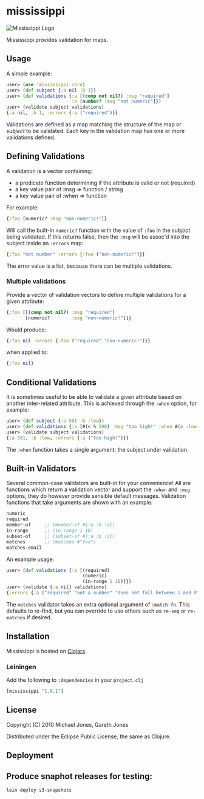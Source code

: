 # mississippi

<img src="https://github.com/downloads/mikejones/mississippi/small-logo.png"
 alt="Mississippi Logo" title="The train to Mississippi" />

Mississippi provides validation for maps.

## Usage

A simple example:

```clojure
user> (use 'mississippi.core)
user> (def subject {:a nil :b 1})
user> (def validations {:a [(comp not nil?) :msg "required"]
                        :b [number? :msg "not numeric"]})
user> (validate subject validations)
{:a nil, :b 1, :errors {:a ("required")}}
```

Validations are defined as a map matching the structure of the map or
_subject_ to be validated. Each key in the validation map has one or
more validations defined.

## Defining Validations

A validation is a vector containing: 

* a predicate function determining if the attribute is valid or not (required)
* a key value pair of :msg => function / string 
* a key value pair of :when => function

For example:

```clojure
{:foo [numeric? :msg "non-numeric!"]}
```

Will call the built-in `numeric?` function with the value of `:foo` in
the _subject_ being validated. If this returns false, then the `:msg`
will be assoc'd into the subject inside an `:errors` map:

```clojure
{:foo "not number" :errors {:foo ("non-numeric!")}}
```

The error value is a list, because there can be multiple validations.

### Multiple validations

Provide a vector of validation vectors to define multiple validations
for a given attribute:

```clojure
{:foo [[(comp not nil?) :msg "required"]
       [numeric?        :msg "non-numeric!"]]}
```

Would produce:

```clojure
{:foo nil :errors {:foo ("required" "non-numeric!")}}
```

when applied to:

```clojure
{:foo nil}
```

## Conditional Validations

It is sometimes useful to be able to validate a given attribute based
on another inter-related attribute. This is achieved through the
`:when` option, for example:

```clojure
user> (def subject {:a 501 :b :low})
user> (def validations {:a [#(< % 500) :msg "too high!" :when #(= :low (:b %))]})
user> (validate subject validations)
{:a 501, :b :low, :errors {:a ("too high!")}}
```

The `:when` function takes a single argument: the subject under
validation.

## Built-in Validators

Several common-case validators are built-in for your convenience! All
are functions which return a validation vector and support the `:when`
and `:msg` options, they do however provide sensible default messages.
Validation functions that take arguments are shown with an example.

```clojure
numeric
required
member-of     ;; (member-of #{:a :b :c})
in-range      ;; (in-range 1 10)
subset-of     ;; (subset-of #{:a :b :c})
matches       ;; (matches #"foo")
matches-email
```
An example usage:

```clojure
user> (def validations {:a [(required)
                            (numeric)
                            (in-range 1 10)]})
user> (validate {:a nil} validations)
{:errors {:a ("required" "not a number" "does not fall between 1 and 9")}}
```

The `matches` validator takes an extra optional argument of
`:match-fn`. This defaults to re-find, but you can override to use
others such as `re-seq` or `re-matches` if desired.

## Installation

Mississippi is hosted on [Clojars](http://www.clojars.org).

### Leiningen

Add the following to `:dependencies` in your `project.clj`

```clojure
[mississippi "1.0.1"]
```

## License

Copyright (C) 2010 Michael Jones, Gareth Jones

Distributed under the Eclipse Public License, the same as Clojure.

## Deployment

## Produce snaphot releases for testing:

`lein deploy s3-snapshots`



